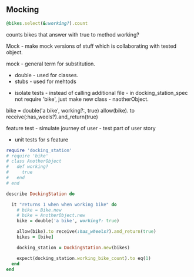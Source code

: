 ## Mocking

```ruby
@bikes.select(&:working?).count
```
counts bikes that answer with true to method working?

Mock - make mock versions of stuff which is collaborating with tested object.

mock - general term for substitution.
* double - used for classes.
* stubs - used for mehtods

- isolate tests - instead of calling additional file - in docking_station_spec not require 'bike', just make new class - naotherObject.


bike = double('a bike', working?:, true)
allow(bike). to receive(:has_weels?).and_return(true)

feature test - simulate journey of user - test part of user story
  * unit tests for s feature


```ruby  
require 'docking_station'
# require 'bike'
# class AnotherObject
#   def working?
#     true
#   end
# end

describe DockingStation do

  it "returns 1 when when working bike" do
    # bike = Bike.new
    # bike = AnotherObject.new
    bike = double('a bike', working?: true)

    allow(bike).to receive(:has_wheels?).and_return(true)
    bikes = [bike]

    docking_station = DockingStation.new(bikes)

    expect(docking_station.working_bike_count).to eq(1)
  end
end
``` 

